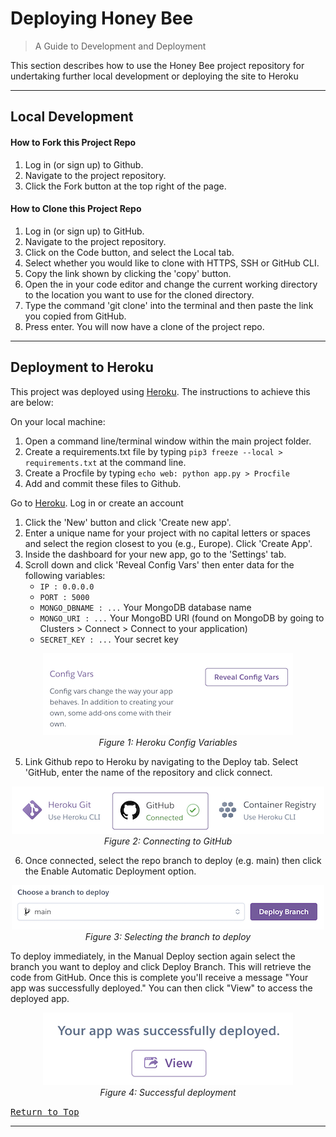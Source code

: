 # Deploying Honey Bee
> A Guide to Development and Deployment

This section describes how to use the Honey Bee project repository for undertaking further local development or deploying the site to Heroku

- - -

## Local Development

#### How to Fork this Project Repo
1. Log in (or sign up) to Github.
2. Navigate to the project repository.
3. Click the Fork button at the top right of the page.

#### How to Clone this Project Repo
1. Log in (or sign up) to GitHub.
2. Navigate to the project repository.
3. Click on the Code button, and select the Local tab.
4. Select whether you would like to clone with HTTPS, SSH or GitHub CLI.
5. Copy the link shown by clicking the 'copy' button.
6. Open the  in your code editor and change the current working directory to the location you want to use for the cloned directory.
7. Type the command 'git clone' into the terminal and then paste the link you copied from GitHub. 
8. Press enter. You will now have a clone of the project repo.

- - -

## Deployment to Heroku
This project was deployed using [Heroku](https://www.heroku.com/). The instructions to achieve this are below:

On your local machine:
1. Open a command line/terminal window within the main project folder. 
2. Create a requirements.txt file by typing `pip3 freeze --local > requirements.txt` at the command line. 
3. Create a Procfile by typing `echo web: python app.py > Procfile` 
4. Add and commit these files to Github.

Go to [Heroku](https://www.heroku.com/). Log in or create an account
1. Click the 'New' button and click 'Create new app'.
2. Enter a unique name for your project with no capital letters or spaces and select the region closest to you (e.g., Europe). Click 'Create App'.
3. Inside the dashboard for your new app, go to the 'Settings' tab. 
4. Scroll down and click 'Reveal Config Vars' then enter data for the following variables:
    - `IP : 0.0.0.0`
    - `PORT : 5000`
    - `MONGO_DBNAME : ...` Your MongoDB database name
    - `MONGO_URI : ...` Your MongoBD URI (found on MongoDB by going to Clusters > Connect > Connect to your application)
    - `SECRET_KEY : ...` Your secret key

<p align="center">
    <img src="images/heroku-config-vars.png" alt="Heroku config variables">
<br>
<em>Figure 1: Heroku Config Variables</em>
</p>


5. Link Github repo to Heroku by navigating to the Deploy tab. Select 'GitHub, enter the name of the repository and click connect. 

<p align="center">
    <img src="images/heroku-connect-to-github.png" alt="Connecting to GitHub">
<br>
<em>Figure 2: Connecting to GitHub</em>
</p>

6. Once connected, select the repo branch to deploy (e.g. main) then click the Enable Automatic Deployment option.

<p align="center">
    <img src="images/heroku-deploy-branch.png" alt="Deployment branch">
<br>
<em>Figure 3: Selecting the branch to deploy</em>
</p>

To deploy immediately, in the Manual Deploy section again select the branch you want to deploy and click Deploy Branch. This will retrieve the code from GitHub. Once this is complete you'll receive a message "Your app was successfully deployed." You can then click "View" to access the deployed app.

<p align="center">
    <img src="images/heroku-app-deployed.png" alt="Successful deployment">
<br>
<em>Figure 4: Successful deployment</em>
</p>

<kbd>[Return to Top](#Deploying-Honey-Bee)</kbd>

- - -
